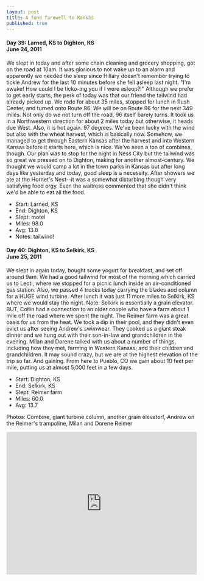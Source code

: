 ```yaml
---
layout: post
title: A fond farewell to Kansas
published: true
---
```

#### Day 39: Larned, KS to Dighton, KS<br/>June 24, 2011

We slept in today and after some chain cleaning and grocery shopping, got on
the road at 10am. It was glorious to not wake up to an alarm and apparently we
needed the sleep since Hillary doesn't remember trying to tickle Andrew for the
last 10 minutes before she fell asleep last night. "I'm awake! How could I be
ticko-ing you if I were asleep?!"  Although we prefer to get early starts, the
perk of today was that our friend the tailwind had already picked up. We rode
for about 35 miles, stopped for lunch in Rush Center, and turned onto Route 96.
We will be on Route 96 for the next 349 miles. Not only do we not turn off the
road, 96 itself barely turns. It took us in a Northwestern direction for about
2 miles today but otherwise, it heads due West. Also, it is hot again. 97
degrees. We've been lucky with the wind but also with the wheat harvest, which
is basically now. Somehow, we managed to get through Eastern Kansas after the
harvest and into Western Kansas before it starts here, which is nice. We've
seen a ton of combines, though.  Our plan was to stop for the night in Ness
City but the tailwind was so great we pressed on to Dighton, making for another
almost-century. We thought we would camp a lot in the town parks in Kansas but
after long days like yesterday and today, good sleep is a necessity. After
showers we ate at the Hornet's Nest--it was a somewhat disturbing though very
satisfying food orgy. Even the waitress commented that she didn't think we'd be
able to eat all the food.

* Start: Larned, KS
* End: Dighton, KS
* Slept: motel
* Miles: 98.0
* Avg: 13.8
* Notes: tailwind!


#### Day 40: Dighton, KS to Selkirk, KS<br/>June 25, 2011

We slept in again today, bought some yogurt for breakfast, and set off around
9am. We had a good tailwind for most of the morning which carried us to Leoti,
where we stopped for a picnic lunch inside an air-conditioned gas station.
Also, we passed 4 trucks today carrying the blades and column for a HUGE wind
turbine.  After lunch it was just 11 more miles to Selkirk, KS where we would
stay the night. Note: Selkirk is essentially a grain elevator. BUT, Collin had
a connection to an older couple who have a farm about 1 mile off the road where
we spent the night. The Reimer farm was a great oasis for us from the heat. We
took a dip in their pool, and they didn't even evict us after seeing Andrew's
swimwear. They cooked us a giant steak dinner and we hung out with their
son-in-law and grandchildren in the evening. Milan and Dorene talked with us
about a number of things, including how they met, farming in Western Kansas,
and their children and grandchildren.  It may sound crazy, but we are at the
highest elevation of the trip so far. And gaining. From here to Pueblo, CO we
gain about 10 feet per mile, putting us at almost 5,000 feet in a few days.

* Start: Dighton, KS
* End: Selkirk, KS
* Slept: Reimer farm
* Miles: 60.0
* Avg: 13.7

Photos: Combine, giant turbine column, another grain elevator!, Andrew on the Reimer's trampoline, Milan and Dorene Reimer

<iframe src="https://www.flickr.com/photos/123683527@N06/13944898085/in/set-72157644168394235/player/" width="500" height="375" frameborder="0" allowfullscreen webkitallowfullscreen mozallowfullscreen oallowfullscreen msallowfullscreen></iframe>
